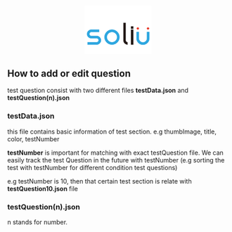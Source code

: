 <p align="center">
<img src = "https://github.com/SoliUTeam/Soliu_Team_App/blob/master/Soliu/Soliu/GithubResource/soliuLogo.png" width = "30%" height = "30%"/>
</p>


## How to add or edit question

test question consist with two different files  **testData.json** and **testQuestion(n).json**

### testData.json

 this file contains basic information of test section. e.g thumbImage, title, color, testNumber

**testNumber** is important for matching with exact testQuestion file. We can easily track the test Question in the future with testNumber (e.g sorting the test with testNumber for different condition test questions)

e.g testNumber is 10, then that certain test section is relate with **testQuestion10.json** file



### testQuestion(n).json

  n stands for number.
